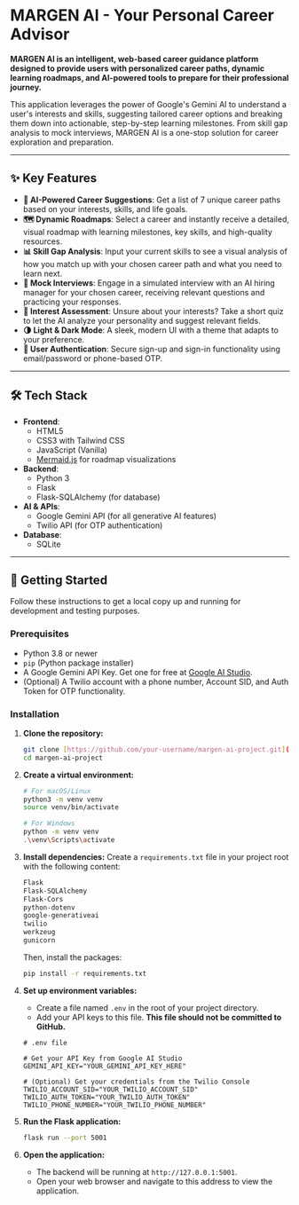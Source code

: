 
# MARGEN AI - Your Personal Career Advisor

**MARGEN AI is an intelligent, web-based career guidance platform designed to provide users with personalized career paths, dynamic learning roadmaps, and AI-powered tools to prepare for their professional journey.**

This application leverages the power of Google's Gemini AI to understand a user's interests and skills, suggesting tailored career options and breaking them down into actionable, step-by-step learning milestones. From skill gap analysis to mock interviews, MARGEN AI is a one-stop solution for career exploration and preparation.



---

## ✨ Key Features

* **🤖 AI-Powered Career Suggestions**: Get a list of 7 unique career paths based on your interests, skills, and life goals.
* **🗺️ Dynamic Roadmaps**: Select a career and instantly receive a detailed, visual roadmap with learning milestones, key skills, and high-quality resources.
* **📊 Skill Gap Analysis**: Input your current skills to see a visual analysis of how you match up with your chosen career path and what you need to learn next.
* **💬 Mock Interviews**: Engage in a simulated interview with an AI hiring manager for your chosen career, receiving relevant questions and practicing your responses.
* **🤔 Interest Assessment**: Unsure about your interests? Take a short quiz to let the AI analyze your personality and suggest relevant fields.
* **🌗 Light & Dark Mode**: A sleek, modern UI with a theme that adapts to your preference.
* **🔐 User Authentication**: Secure sign-up and sign-in functionality using email/password or phone-based OTP.

---

## 🛠️ Tech Stack

* **Frontend**:
    * HTML5
    * CSS3 with Tailwind CSS
    * JavaScript (Vanilla)
    * [Mermaid.js](https://mermaid-js.github.io/mermaid/#/) for roadmap visualizations
* **Backend**:
    * Python 3
    * Flask
    * Flask-SQLAlchemy (for database)
* **AI & APIs**:
    * Google Gemini API (for all generative AI features)
    * Twilio API (for OTP authentication)
* **Database**:
    * SQLite

---

## 🚀 Getting Started

Follow these instructions to get a local copy up and running for development and testing purposes.

### Prerequisites

* Python 3.8 or newer
* `pip` (Python package installer)
* A Google Gemini API Key. Get one for free at [Google AI Studio](https://aistudio.google.com/).
* (Optional) A Twilio account with a phone number, Account SID, and Auth Token for OTP functionality.

### Installation

1.  **Clone the repository:**
    ```bash
    git clone [https://github.com/your-username/margen-ai-project.git](https://github.com/your-username/margen-ai-project.git)
    cd margen-ai-project
    ```

2.  **Create a virtual environment:**
    ```bash
    # For macOS/Linux
    python3 -m venv venv
    source venv/bin/activate

    # For Windows
    python -m venv venv
    .\venv\Scripts\activate
    ```

3.  **Install dependencies:**
    Create a `requirements.txt` file in your project root with the following content:
    ```txt
    Flask
    Flask-SQLAlchemy
    Flask-Cors
    python-dotenv
    google-generativeai
    twilio
    werkzeug
    gunicorn
    ```
    Then, install the packages:
    ```bash
    pip install -r requirements.txt
    ```

4.  **Set up environment variables:**
    * Create a file named `.env` in the root of your project directory.
    * Add your API keys to this file. **This file should not be committed to GitHub.**

    ```env
    # .env file

    # Get your API Key from Google AI Studio
    GEMINI_API_KEY="YOUR_GEMINI_API_KEY_HERE"

    # (Optional) Get your credentials from the Twilio Console
    TWILIO_ACCOUNT_SID="YOUR_TWILIO_ACCOUNT_SID"
    TWILIO_AUTH_TOKEN="YOUR_TWILIO_AUTH_TOKEN"
    TWILIO_PHONE_NUMBER="YOUR_TWILIO_PHONE_NUMBER"
    ```

5.  **Run the Flask application:**
    ```bash
    flask run --port 5001
    ```

6.  **Open the application:**
    * The backend will be running at `http://127.0.0.1:5001`.
    * Open your web browser and navigate to this address to view the application.


